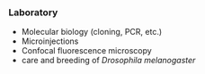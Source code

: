 ### Laboratory

- Molecular biology (cloning, PCR, etc.)
- Microinjections
- Confocal fluorescence microscopy
- care and breeding of *Drosophila melanogaster*
